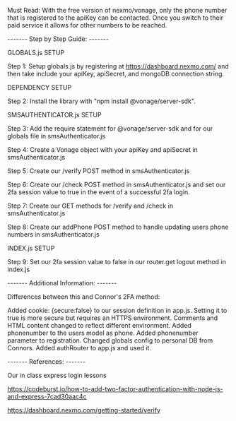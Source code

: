 Must Read: With the free version of nexmo/vonage, only the phone number that is registered to the apiKey can be contacted. 
Once you switch to their paid service it allows for other numbers to be reached.

------- Step by Step Guide: ------- 

GLOBALS.js SETUP

Step 1: Setup globals.js by registering at https://dashboard.nexmo.com/ and then take include your apiKey, apiSecret, and mongoDB connection string.

DEPENDENCY SETUP

Step 2: Install the library with "npm install @vonage/server-sdk".

SMSAUTHENTICATOR.js SETUP

Step 3: Add the require statement for @vonage/server-sdk and for our globals file in smsAuthenticator.js

Step 4: Create a Vonage object with your apiKey and apiSecret in smsAuthenticator.js

Step 5: Create our /verify POST method in smsAuthenticator.js

Step 6: Create our /check POST method in smsAuthenticator.js and set our 2fa session value to true in the event of a successful 2fa login.

Step 7: Create our GET methods for /verify and /check in smsAuthenticator.js

Step 8: Create our addPhone POST method to handle updating users phone numbers in smsAuthenticator.js

INDEX.js SETUP

Step 9: Set our 2fa session value to false in our router.get logout method in index.js 




------- Additional Information: -------

Differences between this and Connor's 2FA method:

Added cookie: {secure:false} to our session definition in app.js. Setting it to true is more secure but requires an HTTPS environment.
Comments and HTML content changed to reflect different environment.
Added phonenumber to the users model as phone.
Added phonenumber parameter to registration.
Changed globals config to personal DB from Connors.
Added authRouter to app.js and used it.


------- References: ------- 

Our in class express login lessons

https://codeburst.io/how-to-add-two-factor-authentication-with-node-js-and-express-7cad30aac4c

https://dashboard.nexmo.com/getting-started/verify

